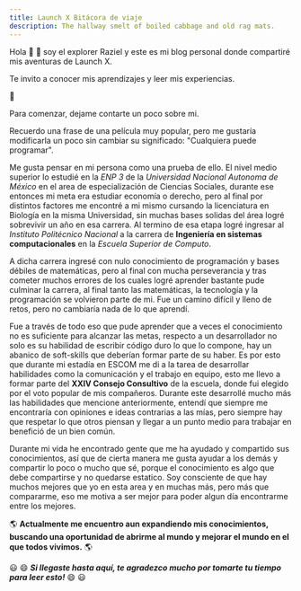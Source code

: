 ```yaml
---
title: Launch X Bitácora de viaje
description: The hallway smelt of boiled cabbage and old rag mats.
---
```


Hola :wave: :wave:  soy el explorer Raziel y este es mi blog personal donde compartiré mis aventuras de Launch X.

Te invito a conocer mis aprendizajes y leer mis experiencias.

🚀

Para comenzar, dejame contarte un poco sobre mi. 


Recuerdo una frase de una película muy popular, pero me gustaría modificarla un poco
sin cambiar su significado: "Cualquiera puede programar". 

Me gusta pensar en mi persona como una prueba de ello. El nivel medio superior lo estudié
en la *ENP 3* de la *Universidad Nacional Autonoma de México* en el area de especialización 
de Ciencias Sociales, durante ese entonces mi meta era estudiar economía o derecho, 
pero al final por distintos factores me encontré a mi mismo cursando la licenciatura en 
Biología en la misma Universidad, sin muchas bases solidas del área logré sobrevivir un 
año en esa carrera. Al termino de esa etapa logré ingresar al *Instituto Politécnico
Nacional* a la carrera de **Ingeniería en sistemas computacionales** en la *Escuela
Superior de Computo*.

A dicha carrera ingresé con nulo conocimiento de programación y bases débiles de 
matemáticas, pero al final con mucha perseverancia y tras cometer muchos errores
de los cuales logré aprender bastante pude culminar la carrera, al final tanto las
matemáticas, la tecnología y la programación se volvieron parte de mi. Fue un camino
difícil y lleno de retos, pero no cambiaría nada de lo que aprendí. 

Fue a través de todo eso que pude aprender que a veces el conocimiento no es suficiente
para alcanzar las metas, respecto a un desarrollador no solo es su habilidad de escribir
código duro lo que lo compone, hay un abanico de soft-skills que deberían formar parte
de su haber. Es por esto que durante mi estadía en ESCOM me di a la tarea de desarrollar
habilidades como la comunicación y el trabajo en equipo, esto me llevo a formar
parte del **XXIV Consejo Consultivo** de la escuela, donde fui elegido por el voto
popular de mis compañeros. Durante este desarrollé mucho más las habilidades que 
mencione anteriormente, entendí que siempre me encontraría con
opiniones e ideas contrarias a las mías, pero siempre hay que respetar lo que otros
piensan y llegar a un punto medio para trabajar en benefició de un bien común.

Durante mi vida he encontrado gente que me ha ayudado y compartido sus conocimientos,
así que de cierta manera me gusta ayudar a los demás y compartir lo poco o mucho que sé,
porque el conocimiento es algo que debe compartirse y no quedarse estatico. Soy consciente
de que hay muchos mejores que yo en esta area y en muchas más, pero más que compararme, 
eso me motiva a ser mejor para poder algun día encontrarme entre los mejores.

:earth_americas: **Actualmente me encuentro aun expandiendo mis conocimientos, buscando 
una oportunidad de abrirme al mundo y mejorar el mundo en el que todos vivimos.** :earth_americas:

:smiley: :smile: ***Si llegaste hasta aquí, te agradezco mucho por tomarte tu tiempo para leer esto!*** :smile: :smiley:
